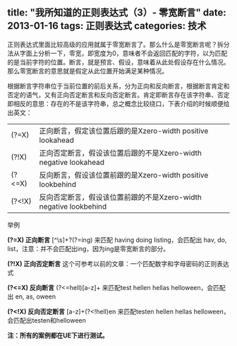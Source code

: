 title: "我所知道的正则表达式（3）- 零宽断言"
date: 2013-01-16
tags: 正则表达式
categories: 技术
---

正则表达式里面比较高级的应用就属于零宽断言了。那么什么是零宽断言呢？拆分法从字面上分析一下，零宽，即宽度为0，意味者不会返回匹配的字符，以为匹配的是当前字符的位置。断言，就是预言、假设，意味着从此处假设存在什么情况。那么零宽断言的意思就是假定从此位置开始满足某种情况。<!--more-->

根据断言字符串位于当前位置的前后关系，分为正向和反向断言，根据断言肯定和否定的语气，又有正向否定断言和反向否定断言。肯定即断言存在该字符串、否定即相反的意思：存在的不是该字符串，总之概念比较绕口，下表介绍的时候顺便给出英文：

<table><tbody><tr><td>(?=X)</td><td>正向断言，假定该位置后跟的是Xzero-width positive lookahead</td></tr><tr><td>(?!X)</td><td>正向否定断言，假设该位置后跟的不是Xzero-width negative lookahead</td></tr><tr><td>(?&lt;=X)</td><td>反向断言，假设该位置前跟的是Xzero-width positive lookbehind</td></tr><tr><td>(?&lt;!X)</td><td>反向否定断言，假设该位置前跟的不是Xzero-width negative lookbehind</td></tr></tbody></table>

举例

**(?=X) 正向断言**
[^\s]+?(?=ing) 来匹配 having doing listing，会匹配出 hav, do, list，注意：并不会匹配出ing，因为ing是零宽断言的部分。

**(?!X) 正向否定断言**
这个可参考以前的文章：一个匹配数字和字母密码的正则表达式

**(?&lt;=X) 反向断言**
(?&lt;=hell)[a-z]+ 来匹配test hellen hellas helloween，会匹配出 en, as, oween

<strong>(?&lt;!X) 反向否定断言</strong>
[a-z]+(?&lt;!hell)en 来匹配testen hellen hellas helloween，会匹配出testen和helloween

**注：所有的案例都在UE下进行测试。**